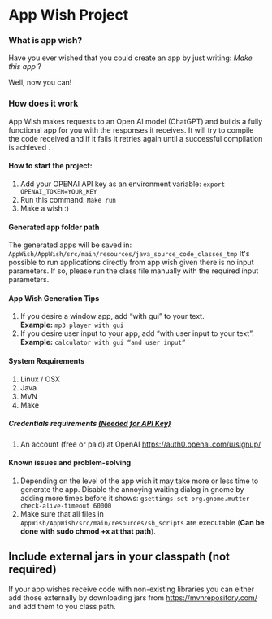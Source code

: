 # App Wish Project






### What is app wish?
<p>Have you ever wished that you could create an app by just writing:  <i> Make this app</i> ?  </p>
Well, now you can!


### How does it work
<p>App Wish makes requests to an Open AI model (ChatGPT) and builds a fully functional app for you with the responses it receives. It will try to compile the code received and if it fails it retries again until a successful compilation is achieved .</p>



#### How to start the project:
1.	Add your OPENAI API key as an environment variable:
      ```export OPENAI_TOKEN=YOUR_KEY```
2. Run this command:
   ``` Make run ```
3. Make a wish :)



#### Generated app folder path
The generated apps will be saved in:
```AppWish/AppWish/src/main/resources/java_source_code_classes_tmp```
It's possible to run applications directly from app wish given there is no input parameters. If so, please run the class file manually with the required input parameters.


#### App Wish Generation Tips
1.	If you desire a window app, add “with gui” to your text. \
      <b>Example:</b>  ```mp3 player with gui```
2.	If you desire user input to your app, add “with user input to your text”. \
      <b>Example:</b>  ```calculator with gui “and user input”```


#### System Requirements
1.	Linux / OSX
2.	Java
3.	MVN
4.  Make



##### Credentials requirements  <u>(Needed for API Key)</u>

1. An account (free or paid) at OpenAI https://auth0.openai.com/u/signup/




#### Known issues and problem-solving
1. Depending on the level of the app wish it may take more or less time to generate the app. Disable the annoying waiting dialog in gnome by adding more times before it shows:
   ```gsettings set org.gnome.mutter check-alive-timeout 60000```
2. Make sure that all files in ```AppWish/AppWish/src/main/resources/sh_scripts``` are executable (<B>Can be done with sudo chmod +x at that path</B>).


## Include external jars in your classpath (not required)
If your app wishes receive code with non-existing libraries you can either add those externally by downloading jars from https://mvnrepository.com/ and add them to you class path.


